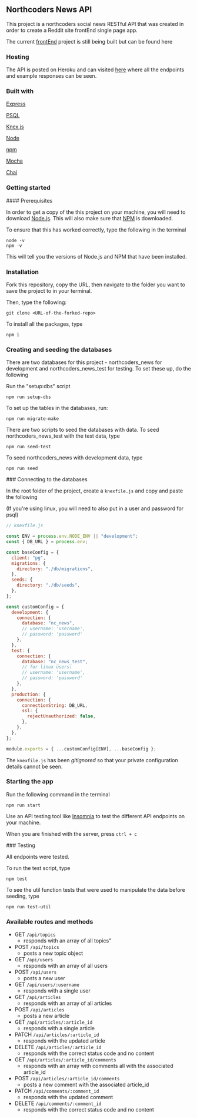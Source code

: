## Northcoders News API

This project is a northcoders social news RESTful API that was created in order to create a Reddit site frontEnd single page app.

The current [frontEnd](https://github.com/farewa/frontEnd-nc-news/tree/master/src) project is still being built but can be found here


### Hosting

The API is posted on Heroku and can visited [here](https://b-end-nc-news-app.herokuapp.com/api) where all the endpoints and example responses can be seen.

### Built with
[Express](https://expressjs.com/)

[PSQL](https://www.postgresql.org/docs/9.3/app-psql.html)

[Knex.js](https://knexjs.org/)

[Node](https://nodejs.org/en/)

[npm](https://www.npmjs.com/get-npm)

[Mocha](https://mochajs.org/)

[Chai](https://www.chaijs.com/)

### Getting started

#### Prerequisites

In order to get a copy of the this project on your machine, you will need to download [Node.js](https://nodejs.org/en/download/). This will also make sure that [NPM](https://www.npmjs.com/) is downloaded.

To ensure that this has worked correctly, type the following in the terminal

```
node -v
npm -v
```
This will tell you the versions of Node.js and NPM that have been installed.

### Installation

Fork this repository, copy the URL, then navigate to the folder you want to save the project to in your terminal.

Then, type the following:

```
git clone <URL-of-the-forked-repo>
```

To install all the packages, type

```
npm i
```


### Creating and seeding the databases

There are two databases for this project - northcoders_news for development and northcoders_news_test for testing. To set these up, do the following

Run the "setup:dbs" script 

```
npm run setup-dbs
```

To set up the tables in the databases, run:

```
npm run migrate-make
```

There are two scripts to seed the databases with data. To seed northcoders_news_test with the test data, type
```
npm run seed-test
```

To seed northcoders_news with development data, type

```
npm run seed
```

### Connecting to the databases

In the root folder of the project, create a `knexfile.js` and copy and paste the following

(If you're using linux, you will need to also put in a user and password for psql)

```js
// knexfile.js

const ENV = process.env.NODE_ENV || "development";
const { DB_URL } = process.env;

const baseConfig = {
  client: "pg",
  migrations: {
    directory: "./db/migrations",
  },
  seeds: {
    directory: "./db/seeds",
  },
};

const customConfig = {
  development: {
    connection: {
      database: "nc_news",
      // username: 'username',
      // password: 'password'
    },
  },
  test: {
    connection: {
      database: "nc_news_test",
      // for linux users:
      // username: 'username',
      // password: 'password'
    },
  },
  production: {
    connection: {
      connectionString: DB_URL,
      ssl: {
        rejectUnauthorized: false,
      },
    },
  },
};

module.exports = { ...customConfig[ENV], ...baseConfig };
```
The `knexfile.js` has been *gitignored* so that your private configuration details cannot be seen.


### Starting the app

Run the following command in the terminal

```
npm run start
```
Use an API testing tool like [Insomnia](https://support.insomnia.rest/) to test the different API endpoints on your machine.

When you are finished with the server, press `ctrl + c`

### Testing

All endpoints were tested.

To run the test script, type

```
npm test
```

To see the util function tests that were used to manipulate the data before seeding, type

```
npm run test-util
```

### Available routes and methods


* GET `/api/topics`
    * responds with an array of all topics"
* POST `/api/topics`
    * posts a new topic object
* GET `/api/users`
    * responds with an array of all users
* POST `/api/users`
    * posts a new user
* GET `/api/users/:username`
    * responds with a single user 
* GET `/api/articles`
    * responds with an array of all articles
* POST `/api/articles`
    * posts a new article
* GET `/api/articles/:article_id`
    * responds with a single article
* PATCH `/api/articles/:article_id`
    * responds with the updated article
* DELETE `/api/articles/:article_id`
    * responds with the correct status code and no content
* GET `/api/articles/:article_id/comments`
    * responds with an array with comments all with the associated article_id
* POST `/api/articles/:article_id/comments`
    * posts a new comment with the associated article_id
* PATCH `/api/comments/:comment_id`
    * responds with the updated comment
* DELETE `/api/comments/:comment_id`
    * responds with the correct status code and no content
